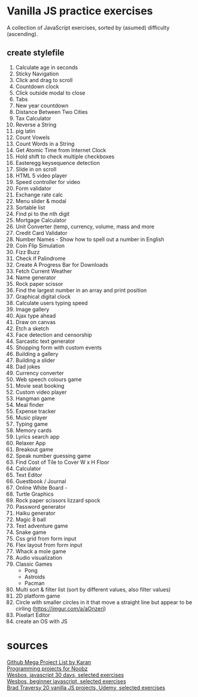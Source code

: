 # Vanilla JS practice exercises
A collection of JavaScript exercises, sorted by (asumed) difficulty (ascending).

## create stylefile

1. Calculate age in seconds  
2. Sticky Navigation    
3. Click and drag to scroll    
4. Countdown clock    
5. Click outside modal to close    
6. Tabs    
7. New year countdown    
8. Distance Between Two Cities    
9. Tax Calculator    
10. Reverse a String  
11. pig latin  
12. Count Vowels  
13. Count Words in a String    
14. Get Atomic Time from Internet Clock    
15. Hold shift to check multiple checkboxes    
16. Easteregg keysequence detection    
17. Slide in on scroll    
18. HTML 5 video player        
19. Speed controller for video        
20. Form validator    
21. Exchange rate calc    
22. Menu slider & modal    
23. Sortable list    
24. Find pi to the nth digit    
25. Mortgage Calculator    
26. Unit Converter (temp, currency, volume, mass and more    
27. Credit Card Validator    
28. Number Names - Show how to spell out a number in English    
29. Coin Flip Simulation    
30. Fizz Buzz    
31. Check if Palindrome    
32. Create A Progress Bar for Downloads    
33. Fetch Current Weather    
34. Name generator    
35. Rock paper scissor    
36. Find the largest number in an array and print position    
37. Graphical digital clock    
38. Calculate users typing speed    
39. Image gallery        
40. Ajax type ahead    
41. Draw on canvas    
42. Etch a sketch    
43. Face detection and censorship    
44. Sarcastic text generator    
45. Shopping form with custom events        
46. Building a gallery    
47. Building a slider    
48. Dad jokes    
49. Currency converter    
50. Web speech colours game    
51. Movie seat booking        
52. Custom video player    
53. Hangman game    
54. Meal finder    
55. Expense tracker    
56. Music player        
57. Typing game    
58. Memory cards        
59. Lyrics search app        
60. Relaxer App    
61. Breakout game    
62. Speak number guessing game    
63. Find Cost of Tile to Cover W x H Floor    
64. Calculator       
65. Text Editor        
66. Guestbook / Journal        
67. Online White Board -        
68. Turtle Graphics    
69. Rock paper scissors lizzard spock        
70. Password generator    
71. Haiku generator    
72. Magic 8 ball    
73. Text adventure game    
74. Snake game    
75. Css grid from form input    
76. Flex layout from form input    
77. Whack a mole game    
78. Audio visualization    
79. Classic Games
    - Pong
    - Astroids
    - Pacman
80. Multi sort & filter list (sort by different values, also filter values)    
81. 2D platform game   
82. Circle with smaller circles in it that move a straight line but appear to be cirling (https://imgur.com/a/aOnzerj)    
83. Pixelart Editor  
84. create an OS with JS 

# sources 

[Github Mega Project List by Karan](https://github.com/karan/Projects)  
[Programming projects for Noobz](https://wiki.installgentoo.com/images/5/5c/Programming-Projects-for-N00bz.jpg)  
[Wesbos, javascript 30 days, selected exercises](https://javascript30.com/)  
[Wesbos, beginner javascript, selected exercises](https://beginnerjavascript.com/)  
[Brad Traversy 20 vanilla JS projects, Udemy, selected exercises](https://www.udemy.com/course/web-projects-with-vanilla-javascript/?referralCode=F9B7C7FED834F91ADE75)


